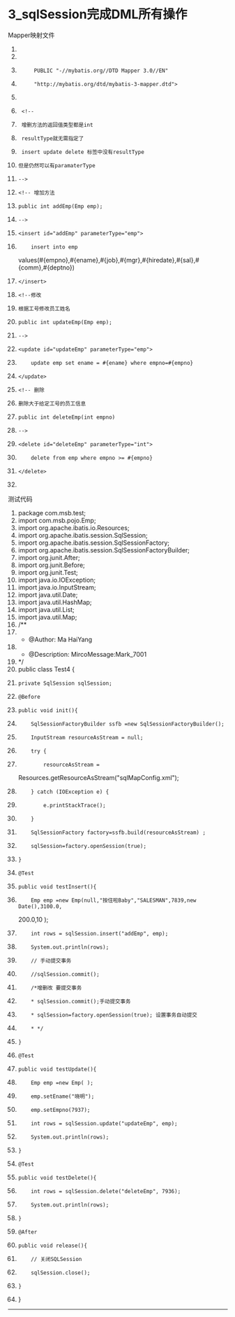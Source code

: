 ﻿
# 3_sqlSession完成DML所有操作

Mapper映射文件 




1.  <?xml version="1.0" encoding="UTF-8" ?>
2.  <!DOCTYPE mapper
3.          PUBLIC "-//mybatis.org//DTD Mapper 3.0//EN"
4.          "http://mybatis.org/dtd/mybatis-3-mapper.dtd">
5.  <mapper namespace="EmpMapper3">
6.      <!--
7.      增删方法的返回值类型都是int
8.      resultType就无需指定了
9.      insert update delete 标签中没有resultType
10.     但是仍然可以有paramaterType
11.     -->
12.     <!-- 增加方法
13.     public int addEmp(Emp emp);
14.     -->
15.     <insert id="addEmp" parameterType="emp">
16.         insert into emp
    values(#{empno},#{ename},#{job},#{mgr},#{hiredate},#{sal},#{comm},#{deptno})
17.     </insert>
18.     <!--修改
19.     根据工号修改员工姓名
20.     public int updateEmp(Emp emp);
21.     -->
22.     <update id="updateEmp" parameterType="emp">
23.         update emp set ename = #{ename} where empno=#{empno}
24.     </update>
25.     <!-- 删除
26.     删除大于给定工号的员工信息
27.     public int deleteEmp(int empno)
28.     -->
29.     <delete id="deleteEmp" parameterType="int">
30.         delete from emp where empno >= #{empno}
31.     </delete>
32. </mapper>

 

测试代码 







1.  package com.msb.test;
2.  import com.msb.pojo.Emp;
3.  import org.apache.ibatis.io.Resources;
4.  import org.apache.ibatis.session.SqlSession;
5.  import org.apache.ibatis.session.SqlSessionFactory;
6.  import org.apache.ibatis.session.SqlSessionFactoryBuilder;
7.  import org.junit.After;
8.  import org.junit.Before;
9.  import org.junit.Test;
10. import java.io.IOException;
11. import java.io.InputStream;
12. import java.util.Date;
13. import java.util.HashMap;
14. import java.util.List;
15. import java.util.Map;
16. /**
17.  * @Author: Ma HaiYang
18.  * @Description: MircoMessage:Mark_7001
19.  */
20. public class Test4 {
21.     private SqlSession sqlSession;
22.     @Before
23.     public void init(){
24.         SqlSessionFactoryBuilder ssfb =new SqlSessionFactoryBuilder();
25.         InputStream resourceAsStream = null;
26.         try {
27.             resourceAsStream =
    Resources.getResourceAsStream("sqlMapConfig.xml");
28.         } catch (IOException e) {
29.             e.printStackTrace();
30.         }
31.         SqlSessionFactory factory=ssfb.build(resourceAsStream) ;
32.         sqlSession=factory.openSession(true);
33.     }
34.     @Test
35.     public void testInsert(){
36.         Emp emp =new Emp(null,"按住啦Baby","SALESMAN",7839,new Date(),3100.0,
    200.0,10 );
37.         int rows = sqlSession.insert("addEmp", emp);
38.         System.out.println(rows);
39.         // 手动提交事务
40.         //sqlSession.commit();
41.         /*增删改 要提交事务
42.         * sqlSession.commit();手动提交事务
43.         * sqlSession=factory.openSession(true); 设置事务自动提交
44.         * */
45.     }
46.     @Test
47.     public void testUpdate(){
48.         Emp emp =new Emp( );
49.         emp.setEname("晓明");
50.         emp.setEmpno(7937);
51.         int rows = sqlSession.update("updateEmp", emp);
52.         System.out.println(rows);
53.     }
54.     @Test
55.     public void testDelete(){
56.         int rows = sqlSession.delete("deleteEmp", 7936);
57.         System.out.println(rows);
58.     }
59.     @After
60.     public void release(){
61.         // 关闭SQLSession
62.         sqlSession.close();
63.     }
64. }

 




















































































------------------------------------------------------------

